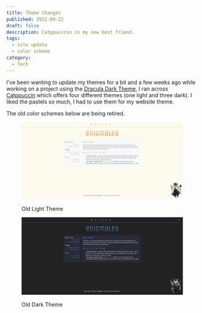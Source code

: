 ```yaml
---
title: Theme Changes
published: 2022-09-22
draft: false
description: Catppucccin is my new best friend.
tags:
  - site update
  - color scheme
category:
  - Tech
---
```


I've been wanting to update my themes for a bit and a few weeks ago while
working on a project using the [Dracula Dark Theme](https://draculatheme.com), I
ran across [Catppuccin](https://catppuccin.com) which offers four different
themes (one light and three dark). I liked the pastels so much, I had to use
them for my website theme.

The old color schemes below are being retired.

<!--truncate-->

<figure>

![Old Light Theme](./img/20220922-light.png)

<figcaption>Old Light Theme</figcaption>

</figure>

<figure>

![Old Dark Theme](./img/20220922-dark.png)

<figcaption>Old Dark Theme</figcaption>

</figure>
